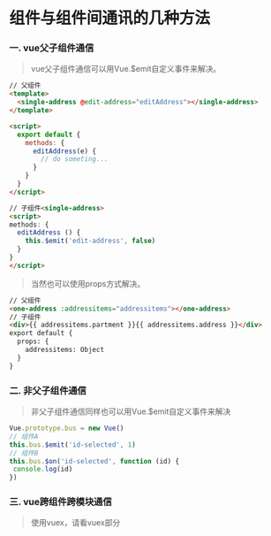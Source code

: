 # 组件与组件间通讯的几种方法
### 一. vue父子组件通信
> vue父子组件通信可以用Vue.$emit自定义事件来解决。

```html
// 父组件
<template>
  <single-address @edit-address="editAddress"></single-address>
</template>

<script>
  export default {
    methods: {
      editAddress(e) {
        // do someting...
      }
    }
  }
</script>
```

```html
// 子组件<single-address>
<script>
methods: {
  editAddress () {
    this.$emit('edit-address', false)
  }
}
</script>
```

> 当然也可以使用props方式解决。
``` html
// 父组件
<one-address :addressitems="addressitems"></one-address>
// 子组件
<div>{{ addressitems.partment }}{{ addressitems.address }}</div>
export default {
  props: {
    addressitems: Object
  }
}
```

### 二. 非父子组件通信
> 非父子组件通信同样也可以用Vue.$emit自定义事件来解决
``` javascript
Vue.prototype.bus = new Vue()
// 组件A
this.bus.$emit('id-selected', 1)
// 组件B
this.bus.$on('id-selected', function (id) {
 console.log(id)
})
```
### 三. vue跨组件跨模块通信
> 使用vuex，请看vuex部分
